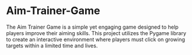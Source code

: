 # Aim-Trainer-Game
The Aim Trainer Game is a simple yet engaging game designed to help players improve their aiming skills. This project utilizes the Pygame library to create an interactive environment where players must click on growing targets within a limited time and lives.
